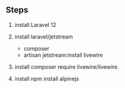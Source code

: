 ## Steps 

1. install Laravel 12

2. install laravel/jetstream 
    * composer
    * artisan jetstream:install livewire

3. install composer require livewire/livewire.

4. install npm install alpinejs
